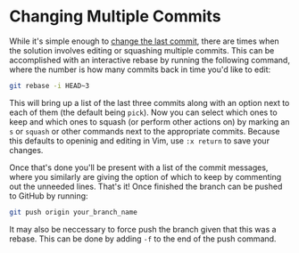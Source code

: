 # Changing Multiple Commits

While it's simple enough to [change the last commit](git/change_last_commit.md),
there are times when the solution involves editing or squashing multiple commits.
This can be accomplished with an interactive rebase by running the following
command, where the number is how many commits back in time you'd like to edit:

```bash
git rebase -i HEAD~3
```

This will bring up a list of the last three commits along with an option next to 
each of them (the default being `pick`). Now you can select which ones to keep
and which ones to squash (or perform other actions on) by marking an `s` or 
`squash` or other commands next to the appropriate commits. Because this defaults 
to openinig and editing in Vim, use `:x return` to save your changes. 

Once that's done you'll be present with a list of the commit messages, where you 
similarly are giving the option of which to keep by commenting out the unneeded lines.
That's it! Once finished the branch can be pushed to GitHub by running:

```bash
git push origin your_branch_name
```

It may also be neccessary to force push the branch given that this was a rebase. 
This can be done by adding `-f` to the end of the push command.
